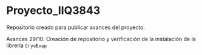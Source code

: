 # Proyecto_IIQ3843

Repositorio creado para publicar avances del proyecto.

Avances 29/10: Creación de repositorio y verificación de la instalación de la librería ```CryoEvap```
